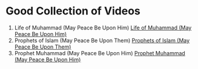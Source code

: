 # Good Collection of Videos #
1. Life of Muhammad (May Peace Be Upon Him) [Life of Muhammad (May Peace Be Upon Him)](https://www.youtube.com/watch?v=y37J2QlYIB4)
2. Prophets of Islam (May Peace Be Upon Them) [Prophets of Islam (May Peace Be Upon Them)](https://www.youtube.com/watch?v=1CRnzzKbkf0)
3. Prophet Muhammad (May Peace Be Upon Him) [Prophet Muhammad (May Peace Be Upon Him)](https://www.youtube.com/watch?v=Tf5UPnPapdA)